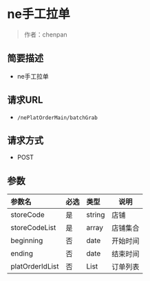 # ne手工拉单

> 作者：chenpan

## 简要描述

- ne手工拉单

## 请求URL
- ` /nePlatOrderMain/batchGrab `
  
## 请求方式
- POST 

## 参数

|参数名|必选|类型|说明|
|:----    |:---|:----- |-----   |
|storeCode |是  |string |店铺   |
|storeCodeList |是  |array |店铺集合   |
|beginning |否  |date | 开始时间    |
|ending     |否  |date | 结束时间    |
|platOrderIdList     |否  |List | 订单列表    |